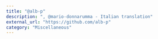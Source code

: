 ```yaml
---
title: "@alb-p"
description: ", @mario-donnarumma - Italian translation"
external_url: "https://github.com/alb-p"
category: "Miscellaneous"
---
```


